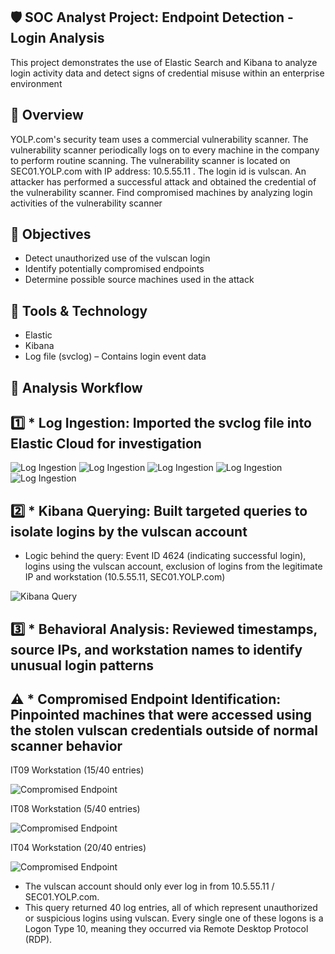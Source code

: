 ## 🛡️  SOC Analyst Project: Endpoint Detection - Login Analysis

This project demonstrates the use of Elastic Search and Kibana to analyze login activity data and detect signs of credential misuse within an enterprise environment

## 📘  Overview
YOLP.com's security team uses a commercial vulnerability scanner. The vulnerability scanner periodically logs on to every machine in the company to perform routine scanning. The vulnerability scanner is located on SEC01.YOLP.com with IP address: 10.5.55.11 . The login  id is vulscan. 
An attacker has performed a successful attack and obtained the credential of the vulnerability scanner. 
Find compromised machines by analyzing login activities of the vulnerability scanner

## 🎯  Objectives

* Detect unauthorized use of the vulscan login
* Identify potentially compromised endpoints
* Determine possible source machines used in the attack

## 🧰  Tools & Technology

* Elastic
* Kibana
* Log file (svclog) – Contains login event data

## 🧪  Analysis Workflow

## 1️⃣ * Log Ingestion: Imported the svclog file into Elastic Cloud for investigation
  
 ![Log Ingestion](IngestLog.png)
 ![Log Ingestion](svcIngest.png)
 ![Log Ingestion](svc_config.png)
 ![Log Ingestion](svcIngest2.png)
 ![Log Ingestion](svc_Index.png)
 
## 2️⃣ * Kibana Querying: Built targeted queries to isolate logins by the vulscan account
* Logic behind the query:
  Event ID 4624 (indicating successful login),
  logins using the vulscan account,
  exclusion of logins from the legitimate IP and workstation (10.5.55.11, SEC01.YOLP.com)
  
 ![Kibana Query](svc_Query.png)
 
## 3️⃣ * Behavioral Analysis: Reviewed timestamps, source IPs, and workstation names to identify unusual login patterns

## ⚠️ * Compromised Endpoint Identification:  Pinpointed machines that were accessed using the stolen vulscan credentials outside of normal scanner behavior
  
  IT09 Workstation (15/40 entries)
  
  ![Compromised Endpoint](svc_sus_comp1.png)
  
  IT08 Workstation (5/40 entries)
  
  ![Compromised Endpoint](svc_sus_comp2.png)
  
  IT04 Workstation (20/40 entries)
  
  ![Compromised Endpoint](svc_sus_comp3.png)

* The vulscan account should only ever log in from 10.5.55.11 / SEC01.YOLP.com.
* This query returned 40 log entries, all of which represent unauthorized or suspicious logins using vulscan. Every single one of these logons is a Logon Type 10, meaning they occurred via Remote Desktop Protocol (RDP).

